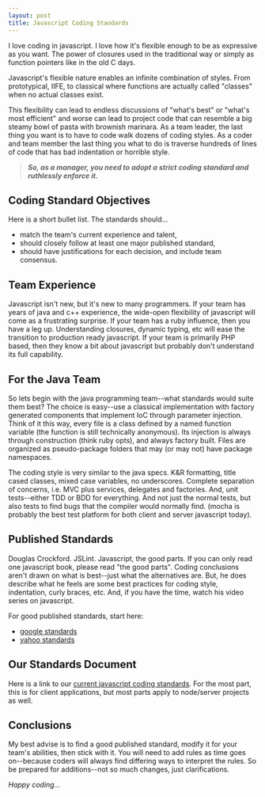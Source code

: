 ```yaml
---
layout: post
title: Javascript Coding Standards
---
```


I love coding in javascript. I love how it's flexible enough to be as expressive as you want.  The power of closures used in the traditional way or simply as function pointers like in the old C days.

Javascript's flexible nature enables an infinite combination of styles.  From prototypical, IIFE, to classical where functions are actually called "classes" when no actual classes exist.

This flexibility can lead to endless discussions of "what's best" or "what's most efficient" and worse can lead to project code that can resemble a big steamy bowl of pasta with brownish marinara.  As a team leader, the last thing you want is to have to code walk dozens of coding styles.  As a coder and team member the last thing you what to do is traverse hundreds of lines of code that has bad indentation or horrible style.

> _**So, as a manager, you need to adopt a strict coding standard and ruthlessly enforce it.**_

## Coding Standard Objectives

Here is a short bullet list.  The standards should...

- match the team's current experience and talent,
- should closely follow at least one major published standard,
- should have justifications for each decision, and include team consensus.

## Team Experience

Javascript isn't new, but it's new to many programmers.  If your team has years of java and c++ experience, the wide-open flexibility of javascript will come as a frustrating surprise.  If your team has a ruby influence, then you have a leg up.  Understanding closures, dynamic typing, etc will ease the transition to production ready javascript.  If your team is primarily PHP based, then they know a bit about javascript but probably don't understand its full capability.


## For the Java Team

So lets begin with the java programming team--what standards would suite them best?  The choice is easy--use a classical implementation with factory generated components that implement IoC through parameter injection.  Think of it this way, every file is a class defined by a named function variable (the function is still technically anonymous).  Its injection is always through construction (think ruby opts), and always factory built.  Files are organized as pseudo-package folders that may (or may not) have package namespaces.

The coding style is very similar to the java specs.  K&amp;R formatting, title cased classes, mixed case variables, no underscores.  Complete separation of concerns, i.e. MVC plus services, delegates and factories.  And, unit tests--either TDD or BDD for everything.  And not just the normal tests, but also tests to find bugs that the compiler would normally find.  (mocha is probably the best test platform for both client and server javascript today).

## Published Standards

Douglas Crockford.  JSLint.  Javascript, the good parts.  If you can only read one javascript book, please read "the good parts".   Coding conclusions aren't drawn on what is best--just what the alternatives are.  But, he does describe what he feels are some best practices for coding style, indentation, curly braces, etc.  And, if you have the time, watch his video series on javascript.

For good published standards, start here:

- [google standards](http://google-styleguide.googlecode.com/svn/trunk/javascriptguide.xml)
- [yahoo standards](http://javascript.crockford.com/code.html)

## Our Standards Document

Here is a link to our [current javascript coding standards](../docs/JavascriptCodingStandards.html).  For the most part, this is for client applications, but most parts apply to node/server projects as well.

## Conclusions

My best advise is to find a good published standard, modify it for your team's abilities, then stick with it.  You will need to add rules as time goes on--because coders will always find differing ways to interpret the rules.  So be prepared for additions--not so much changes, just clarifications.

_Happy coding..._
